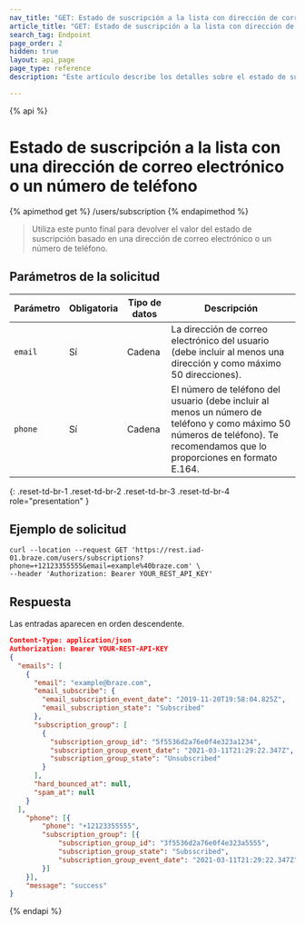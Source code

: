 ```yaml
---
nav_title: "GET: Estado de suscripción a la lista con dirección de correo electrónico o número de teléfono"
article_title: "GET: Estado de suscripción a la lista con dirección de correo electrónico o número de teléfono"
search_tag: Endpoint
page_order: 2
hidden: true
layout: api_page
page_type: reference
description: "Este artículo describe los detalles sobre el estado de suscripción a la lista con una dirección de correo electrónico o un número de teléfono del punto final Braze."

---
```

{% api %}
# Estado de suscripción a la lista con una dirección de correo electrónico o un número de teléfono
{% apimethod get %}
/users/subscription
{% endapimethod %}

> Utiliza este punto final para devolver el valor del estado de suscripción basado en una dirección de correo electrónico o un número de teléfono.

## Parámetros de la solicitud

| Parámetro | Obligatoria | Tipo de datos | Descripción |
| --- | --- | --- | --- |
| `email` | Sí | Cadena | La dirección de correo electrónico del usuario (debe incluir al menos una dirección y como máximo 50 direcciones). |
| `phone` | Sí | Cadena | El número de teléfono del usuario (debe incluir al menos un número de teléfono y como máximo 50 números de teléfono). Te recomendamos que lo proporciones en formato E.164. |
{: .reset-td-br-1 .reset-td-br-2 .reset-td-br-3  .reset-td-br-4 role="presentation" }

## Ejemplo de solicitud
```
curl --location --request GET 'https://rest.iad-01.braze.com/users/subscriptions?phone=+12123355555&email=example%40braze.com' \
--header 'Authorization: Bearer YOUR_REST_API_KEY'
```

## Respuesta

Las entradas aparecen en orden descendente.

```json
Content-Type: application/json
Authorization: Bearer YOUR-REST-API-KEY
{
  "emails": [
    {
      "email": "example@braze.com",
      "email_subscribe": {
        "email_subscription_event_date": "2019-11-20T19:58:04.825Z",
        "email_subscription_state": "Subscribed"
      },
      "subscription_group": [
        {
          "subscription_group_id": "5f5536d2a76e0f4e323a1234",
          "subscription_group_event_date": "2021-03-11T21:29:22.347Z",
          "subscription_group_state": "Unsubscribed"
        }
      ],
      "hard_bounced_at": null,
      "spam_at": null
    }
  ],
	"phone": [{
		"phone": "+12123355555",
		"subscription_group": [{
			"subscription_group_id": "3f5536d2a76e0f4e323a5555",
			"subscription_group_state": "Subsscribed",
			"subscription_group_event_date": "2021-03-11T21:29:22.347Z"
		}]
	}],
	"message": "success"
}
```

{% endapi %}
